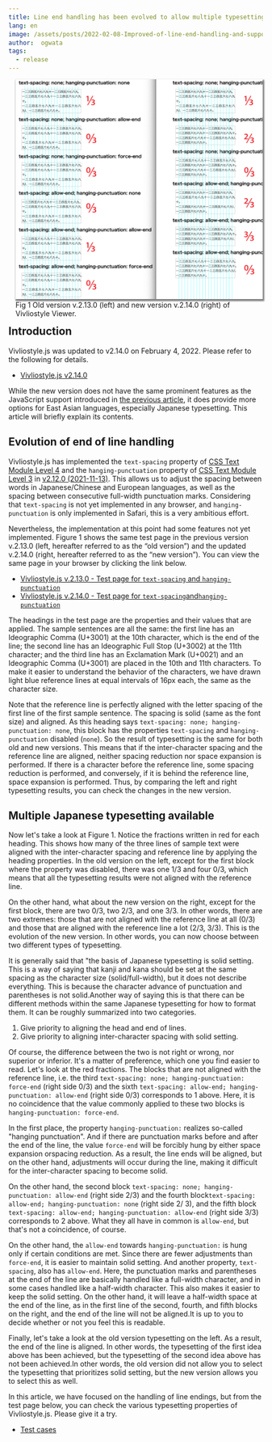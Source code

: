 ```yaml
---
title: Line end handling has been evolved to allow multiple typesetting options
lang: en
image: /assets/posts/2022-02-08-Improved-of-line-end-handling-and-support-for-page-progression-direction-in-PDF/fig-1.png
author:  ogwata
tags:
  - release
---
```

<div style="float: right; margin: 0 0 1em 1em;"><img src="/assets/posts/2022-02-08-Improved-of-line-end-handling-and-support-for-page-progression-direction-in-PDF/fig-1.png" alt="Improved of line end handling" style="width: 850px;  box-shadow: 1px 2px 2.5px 1.5px grey;" /><figcaption>Fig 1 Old version v.2.13.0 (left) and new version v.2.14.0 (right) of Vivliostyle Viewer.</figcaption></div>

## Introduction

Vivliostyle.js was updated to v2.14.0 on February 4, 2022. Please refer to the following for details.

- [Vivliostyle.js v2.14.0](https://github.com/vivliostyle/vivliostyle.js/blob/master/CHANGELOG.md#2140-2022-02-04)

While the new version does not have the same prominent features as the JavaScript support introduced in [the previous article](https://vivliostyle.org/blog/2022/01/24/JavaScript-can-now-be-used-in-typesetting-by-Vivliostyle/), it does provide more options for East Asian languages, especially Japanese typesetting. This article will briefly explain its contents.


## Evolution of end of line handling

Vivliostyle.js has implemented the `text-spacing` property of [CSS Text Module Level 4](https://web.archive.org/web/20220127113120/https://drafts.csswg.org/css-text-4/#text-spacing-property) and the `hanging-punctuation` property of [CSS Text Module Level 3](https://www.w3.org/TR/css-text-3/#hanging-punctuation-property) in [v2.12.0 (2021-11-13)](https://github.com/vivliostyle/vivliostyle.js/blob/master/CHANGELOG.md#2120-2021-11-13). This allows us to adjust the spacing between words in Japanese/Chinese and European languages, as well as the spacing between consecutive full-width punctuation marks. Considering that `text-spacing` is not yet implemented in any browser, and `hanging-punctuation` is only implemented in Safari, this is a very ambitious effort.

Nevertheless, the implementation at this point had some features not yet implemented. Figure 1 shows the same test page in the previous version v.2.13.0 (left, hereafter referred to as the “old version”) and the updated v.2.14.0 (right, hereafter referred to as the “new version”). You can view the same page in your browser by clicking the link below.

- [Vivliostyle.js v.2.13.0 - Test page for `text-spacing` and `hanging-punctuation`](https://vivliostyle.github.io/viewer/v2.13.0/#src=https://github.com/vivliostyle/vivliostyle.js/blob/master/packages/core/test/files/text-spacing/ts-hp-allow-force-end.html)
- [Vivliostyle.js v.2.14.0 - Test page for `text-spacing`and`hanging-punctuation`](https://vivliostyle.org/viewer/#src=https://raw.githack.com/vivliostyle/vivliostyle.js/master/packages/core/test/files/text-spacing/ts-hp-allow-force-end.html)

The headings in the test page are the properties and their values that are applied. The sample sentences are all the same: the first line has an Ideographic Comma (U+3001) at the 10th character, which is the end of the line; the second line has an Ideographic Full Stop (U+3002) at the 11th character; and the third line has an Exclamation Mark (U+0021) and an Ideographic Comma (U+3001) are placed in the 10th and 11th characters. To make it easier to understand the behavior of the characters, we have drawn light blue reference lines at equal intervals of 16px each, the same as the character size.

Note that the reference line is perfectly aligned with the letter spacing of the first line of the first sample sentence. The spacing is solid (same as the font size) and aligned. As this heading says `text-spacing: none; hanging-punctuation: none`, this block has the properties `text-spacing` and `hanging-punctuation` disabled (`none`). So the result of typesetting is the same for both old and new versions. This means that if the inter-character spacing and the reference line are aligned, neither spacing reduction nor space expansion is performed. If there is a character before the reference line, some spacing reduction is performed, and conversely, if it is behind the reference line, space expansion is performed. Thus, by comparing the left and right typesetting results, you can check the changes in the new version.

## Multiple Japanese typesetting available

Now let's take a look at Figure 1. Notice the fractions written in red for each heading. This shows how many of the three lines of sample text were aligned with the inter-character spacing and  reference line by applying the heading properties. In the old version on the left, except for the first block where the property was disabled, there was one 1/3 and four 0/3, which means that all the typesetting results were not aligned with the reference line.

On the other hand, what about the new version on the right, except for the first block, there are two 0/3, two 2/3, and one 3/3. In other words, there are two extremes: those that are not aligned with the  reference line at all (0/3) and those that are aligned with the  reference line a lot (2/3, 3/3). This is the evolution of the new version. In other words, you can now choose between two different types of typesetting.

It is generally said that "the basis of Japanese typesetting is solid setting. This is a way of saying that kanji and kana should be set at the same spacing as the character size (solid/full-width), but it does not describe everything. This is because the character advance of punctuation and parentheses is not solid.Another way of saying this is that there can be different methods within the same Japanese typesetting for how to format them. It can be roughly summarized into two categories.

1. Give priority to aligning the head and end of lines.
2. Give priority to aligning inter-character spacing with solid setting.

Of course, the difference between the two is not right or wrong, nor superior or inferior. It's a matter of preference, which one you find easier to read. Let's look at the red fractions. The blocks that are not aligned with the reference line, i.e. the third `text-spacing: none; hanging-punctuation: force-end` (right side 0/3) and the sixth `text-spacing: allow-end; hanging-punctuation: allow-end` (right side 0/3) corresponds to 1 above. Here, it is no coincidence that the value commonly applied to these two blocks is `hanging-punctuation: force-end`.

In the first place, the property `hanging-punctuation:` realizes so-called "hanging punctuation". And if there are punctuation marks before and after the end of the line, the value `force-end` will be forcibly hung by either space expansion orspacing reduction. As a result, the line ends will be aligned, but on the other hand, adjustments will occur during the line, making it difficult for the inter-character spacing to become solid.

On the other hand, the second block `text-spacing: none; hanging-punctuation: allow-end` (right side 2/3) and the fourth block`text-spacing: allow-end; hanging-punctuation: none` (right side 2/ 3), and the fifth block `text-spacing: allow-end; hanging-punctuation: allow-end` (right side 3/3) corresponds to 2 above. What they all have in common is `allow-end`, but that's not a coincidence, of course.

On the other hand, the `allow-end` towards `hanging-punctuation:` is hung only if certain conditions are met. Since there are fewer adjustments than `force-end`, it is easier to maintain solid setting. And another property, `text-spacing`, also has `allow-end`. Here, the punctuation marks and parentheses at the end of the line are basically handled like a full-width character, and in some cases handled like a half-width character.  This also makes it easier to keep the solid setting. On the other hand, it will leave a half-width space at the end of the line, as in the first line of the second, fourth, and fifth blocks on the right, and the end of the line will not be aligned.It is up to you to decide whether or not you feel this is readable.

Finally, let's take a look at the old version typesetting on the left. As a result, the end of the line is aligned. In other words, the typesetting of the first idea above has been achieved, but the typesetting of the second idea above has not been achieved.In other words, the old version did not allow you to select the typesetting that prioritizes solid setting, but the new version allows you to select this as well.

In this article, we have focused on the handling of line endings, but from the test page below, you can check the various typesetting properties of Vivliostyle.js. Please give it a try.

- [Test cases](https://raw.githack.com/vivliostyle/vivliostyle.js/master/packages/core/test/files/)